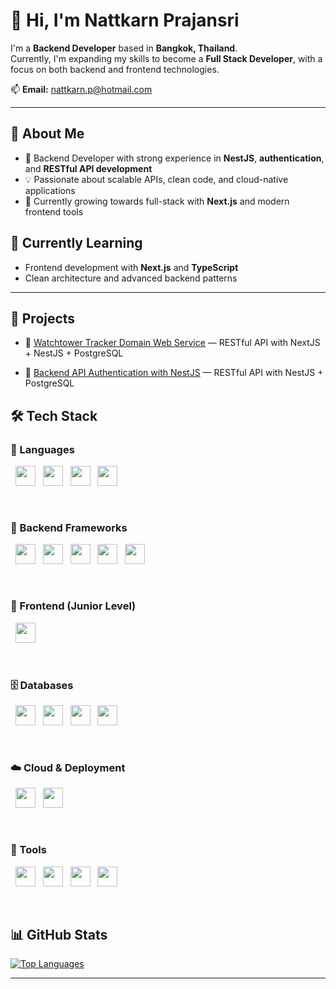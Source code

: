 # 👋 Hi, I'm Nattkarn Prajansri

I'm a **Backend Developer** based in **Bangkok, Thailand**.  
Currently, I'm expanding my skills to become a **Full Stack Developer**, with a focus on both backend and frontend technologies.

📫 **Email:** [nattkarn.p@hotmail.com](mailto:nattkarn.p@hotmail.com)

---
## 🚀 About Me

- 🔧 Backend Developer with strong experience in **NestJS**, **authentication**, and **RESTful API development**
- 💡 Passionate about scalable APIs, clean code, and cloud-native applications
- 🌱 Currently growing towards full-stack with **Next.js** and modern frontend tools

## 🧠 Currently Learning

- Frontend development with **Next.js** and **TypeScript**
- Clean architecture and advanced backend patterns


---

## 💼 Projects

- 🧾 [Watchtower Tracker Domain Web Service](https://github.com/nattkarn/watchtower) — RESTful API with NextJS + NestJS + PostgreSQL

- 🧾 [Backend API Authentication with NestJS](https://github.com/nattkarn/nestjs_auth_2025) — RESTful API with NestJS + PostgreSQL

<!-- - 🌐 [Portfolio Website](https://yourportfolio.com) — Built with Next.js, hosted on Google Cloud -->



## 🛠️ Tech Stack

### 🚀 Languages  
<p align="left">
  &nbsp;&nbsp;<img src="https://cdn.jsdelivr.net/gh/devicons/devicon@latest/icons/javascript/javascript-plain.svg" height="32" />
  &nbsp;&nbsp;<img src="https://cdn.jsdelivr.net/gh/devicons/devicon@latest/icons/typescript/typescript-original.svg" height="32" />
  &nbsp;&nbsp;<img src="https://cdn.jsdelivr.net/gh/devicons/devicon@latest/icons/python/python-original.svg" height="32" />
  &nbsp;&nbsp;<img src="https://cdn.jsdelivr.net/gh/devicons/devicon@latest/icons/bun/bun-original.svg" height="32" />
</p>

<br/>

### 🔧 Backend Frameworks  
<p align="left">
  &nbsp;&nbsp;<img src="https://cdn.jsdelivr.net/gh/devicons/devicon@latest/icons/nestjs/nestjs-original.svg" height="32" />
  &nbsp;&nbsp;<img src="https://cdn.jsdelivr.net/gh/devicons/devicon@latest/icons/fastapi/fastapi-original.svg" height="32" />
  &nbsp;&nbsp;<img src="https://cdn.jsdelivr.net/gh/devicons/devicon@latest/icons/django/django-plain.svg" height="32" />
  &nbsp;&nbsp;<img src="https://cdn.jsdelivr.net/gh/devicons/devicon@latest/icons/express/express-original.svg" height="32" />
  &nbsp;&nbsp;<img src="https://cdn.jsdelivr.net/gh/devicons/devicon@latest/icons/swagger/swagger-original.svg" height="32" />
</p>

<br/>

### 🎨 Frontend (Junior Level)  
<p align="left">
  &nbsp;&nbsp;<img src="https://cdn.jsdelivr.net/gh/devicons/devicon@latest/icons/nextjs/nextjs-original.svg" height="32" />
</p>

<br/>

### 🗄️ Databases  
<p align="left">
  &nbsp;&nbsp;<img src="https://cdn.jsdelivr.net/gh/devicons/devicon@latest/icons/mysql/mysql-original.svg" height="32" />
  &nbsp;&nbsp;<img src="https://cdn.jsdelivr.net/gh/devicons/devicon@latest/icons/mongodb/mongodb-original.svg" height="32" />
  &nbsp;&nbsp;<img src="https://cdn.jsdelivr.net/gh/devicons/devicon@latest/icons/oracle/oracle-original.svg" height="32" />
  &nbsp;&nbsp;<img src="https://cdn.jsdelivr.net/gh/devicons/devicon@latest/icons/postgresql/postgresql-original.svg" height="32" />
</p>

<br/>

### ☁️ Cloud & Deployment  
<p align="left">
  &nbsp;&nbsp;<img src="https://cdn.jsdelivr.net/gh/devicons/devicon@latest/icons/googlecloud/googlecloud-original.svg" height="32" />
  &nbsp;&nbsp;<img src="https://cdn.jsdelivr.net/gh/devicons/devicon@latest/icons/docker/docker-original.svg" height="32" />
</p>

<br/>

### 🧰 Tools  
<p align="left">
  &nbsp;&nbsp;<img src="https://cdn.jsdelivr.net/gh/devicons/devicon@latest/icons/git/git-original.svg" height="32" />
  &nbsp;&nbsp;<img src="https://cdn.jsdelivr.net/gh/devicons/devicon@latest/icons/vscode/vscode-original.svg" height="32" />
  &nbsp;&nbsp;<img src="https://cdn.jsdelivr.net/gh/devicons/devicon@latest/icons/postman/postman-original.svg" height="32" />
  &nbsp;&nbsp;<img src="https://cdn.jsdelivr.net/gh/devicons/devicon@latest/icons/linux/linux-original.svg" height="32" />
</p>

<br/>


## 📊 GitHub Stats


<a href="https://github-readme-stats.vercel.app/api/top-langs/?username=nattkarn&langs_count=10&title_color=0891b2&text_color=ffffff&icon_color=0891b2&bg_color=1c1917&hide_border=true&locale=en&custom_title=Top%20Languages">
  <img src="https://github-readme-stats.vercel.app/api/top-langs/?username=nattkarn&langs_count=10&title_color=0891b2&text_color=ffffff&icon_color=0891b2&bg_color=1c1917&hide_border=true&locale=en&custom_title=Top%20Languages" alt="Top Languages" />
</a>


---
